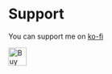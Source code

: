 # Support

You can support me on [ko-fi](https://ko-fi.com/bartoszdude)

<a href='https://ko-fi.com/E1E5Z3TEO' target='_blank'><img height='36' style='border:0px;height:36px;' src='https://storage.ko-fi.com/cdn/kofi1.png?v=3' border='0' alt='Buy Me a Coffee at ko-fi.com' /></a>
